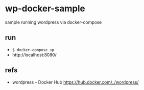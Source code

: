 # wp-docker-sample

sample running wordpress via docker-compose

run
--
- `$ docker-compose up`
- http://localhost:8080/

refs
--
- wordpress - Docker Hub https://hub.docker.com/_/wordpress/
